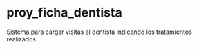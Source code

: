 # proy_ficha_dentista
Sistema para cargar visitas al dentista indicando los tratamientos realizados.
